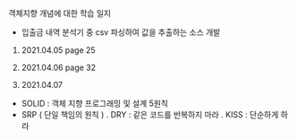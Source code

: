 객체지향 개념에 대한 학습 일지

* 입출금 내역 분석기 중 csv 파싱하여 값을 추출하는 소스 개발
1. 2021.04.05
page 25

2. 2021.04.06
page 32

3. 2021.04.07
  - SOLID : 객체 지향 프로그래밍 및 설계 5원칙
  - SRP ( 단일 책임의 원칙 )
    . DRY : 같은 코드를 반복하지 마라
    . KISS : 단순하게 하라

